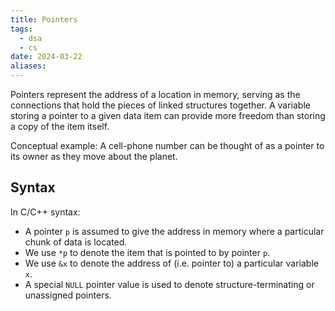 ```yaml
---
title: Pointers
tags:
  - dsa
  - cs
date: 2024-03-22
aliases:
---
```

Pointers represent the address of a location in memory, serving as the connections that hold the pieces of linked structures together. A variable storing a pointer to a given data item can provide more freedom than storing a copy of the item itself. 

Conceptual example: A cell-phone number can be thought of as a pointer to its owner as they move about the planet.

## Syntax
In C/C++ syntax:
- A pointer `p` is assumed to give the address in memory where a particular chunk of data is located.
- We use `*p` to denote the item that is pointed to by pointer `p`.
- We use `&x` to denote the address of (i.e. pointer to) a particular variable `x`.
- A special `NULL` pointer value is used to denote structure-terminating or unassigned pointers.
